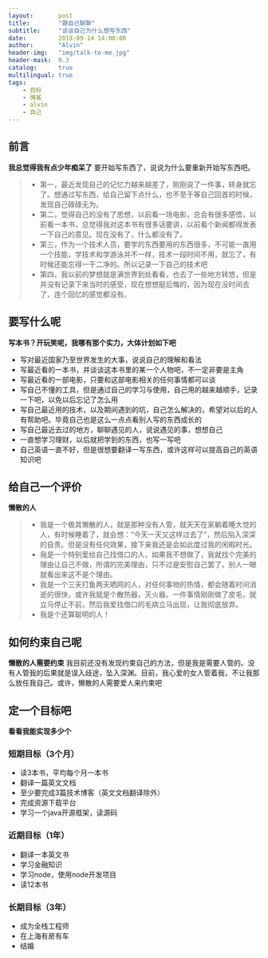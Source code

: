 ```yaml
---
layout:       post
title:        "跟自己聊聊"
subtitle:     "谈谈自己为什么想写东西"
date:         2018-09-14 14:00:00
author:       "Alvin"
header-img:   "img/talk-to-me.jpg"
header-mask:  0.3
catalog:      true
multilingual: true
tags:
    - 目标
    - 博客
    - alvin
    - 自己
---
```

## 前言
**我总觉得我有点少年痴呆了**
要开始写东西了，说说为什么要重新开始写东西吧。
>* 第一，最近发现自己的记忆力越来越差了，刚刚说了一件事，转身就忘了。想通过写东西，给自己留下点什么，也不至于等自己回首的时候，发现自己碌碌无为。
>* 第二，觉得自己的没有了思想，以前看一场电影，总会有很多感悟，以前看一本书，总觉得我对这本书有很多话要讲，以前看个新闻都得发表一下自己的意见。现在没有了，什么都没有了。
>* 第三，作为一个技术人员，要学的东西要用的东西很多，不可能一直用一个技能，学技术和学游泳并不一样，技术一段时间不用，就忘了，有时候还能忘得一干二净的。所以记录一下自己的技术吧
>* 第四，我以前的梦想就是满世界到处看看，也去了一些地方转悠，但是并没有记录下来当时的感受，现在想想挺后悔的，因为现在没时间去了，连个回忆的感觉都没有。

## 要写什么呢
**写本书？开玩笑呢，我哪有那个实力，大体计划如下吧**
* 写对最近国家乃至世界发生的大事，说说自己的理解和看法
* 写最近看的一本书，并谈谈这本书里的某一个人物吧，不一定非要是主角
* 写最近看的一部电影，只要和这部电影相关的任何事情都可以谈
* 写自己不懂的工具，但是通过自己的学习与使用，自己用的越来越顺手，记录一下吧，以免以后忘记了怎么用
* 写自己最近用的技术，以及期间遇到的坑，自己怎么解决的，希望对以后的人有帮助吧。毕竟自己也是这么一点点看别人写的东西成长的
* 写自己最近去过的地方，聊聊遇见的人，说说遇见的事，想想自己
* 一直想学习理财，以后就把学到的东西，也写一写吧
* 自己英语一直不好，但是很想要翻译一写东西，或许这样可以提高自己的英语知识吧

## 给自己一个评价
**懒散的人**
>* 我是一个极其懒散的人，就是那种没有人管，就天天在家躺着睡大觉的人，有时候睡着了，就会想：“今天一天又这样过去了”，然后陷入深深的自责。但是没有任何效果，接下来我还是会如此度过我的闲暇时光。
>* 我是一个特别爱给自己找借口的人，如果我不想做了，我就找个完美的理由让自己不做，所谓的完美理由，只不过是安慰自己罢了，别人一眼就看出来这不是个理由。
>* 我是一个三天打鱼两天晒网的人，对任何事物的热情，都会随着时间消逝的很快，或许我就是个散热器，灭火器。一件事情刚刚做了皮毛，就立马停止不前，然后我爱找借口的毛病立马出现，让我彻底放弃。
>* 我是个还算聪明的人！

## 如何约束自己呢
**懒散的人需要约束**
我目前还没有发现约束自己的方法，但是我是需要人管的。没有人管我的后果就是误入歧途，坠入深渊。目前，我心爱的女人管着我，不让我那么放任我自己。或许，懒散的人需要爱人来约束吧

## 定一个目标吧
**看看我能实现多少个**
### 短期目标（3个月）
* 读3本书，平均每个月一本书
* 翻译一篇英文文档
* 至少要完成3篇技术博客（英文文档翻译除外）
* 完成资源下载平台
* 学习一个java开源框架，读源码
### 近期目标（1年）
* 翻译一本英文书
* 学习金融知识
* 学习node，使用node开发项目
* 读12本书
### 长期目标（3年）
* 成为全栈工程师
* 在上海有房有车
* 结婚